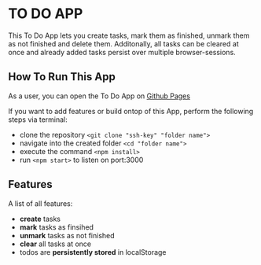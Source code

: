 # TO DO APP

This To Do App lets you create tasks, mark them as finished, unmark them as not finished and delete them.
Additonally, all tasks can be cleared at once and already added tasks persist over multiple browser-sessions.

## How To Run This App

As a user, you can open the To Do App on [Github Pages](https://mohetti.github.io/to-do-app/)

If you want to add features or build ontop of this App, perform the following steps via terminal:

- clone the repository `<git clone "ssh-key" "folder name">`
- navigate into the created folder `<cd "folder name">`
- execute the command `<npm install>`
- run `<npm start>` to listen on port:3000

## Features

A list of all features:

- **create** tasks
- **mark** tasks as finsihed
- **unmark** tasks as not finished
- **clear** all tasks at once
- todos are **persistently stored** in localStorage
